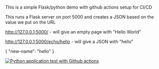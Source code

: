 This is a simple Flask/python demo with github actions setup for CI/CD

This runs a Flask server on port 5000 and creates a JSON based on the value we put on the URL

http://127.0.0.1:5000/ - will give an empty page with "Hello World"


http://127.0.0.1:5000/echo/hello - will give a JSON with "hello"

{
  "new-name": "hello"
}


[![Python application test with Github actions](https://github.com/arunpras/Flask_demo/actions/workflows/main.yml/badge.svg)](https://github.com/arunpras/Flask_demo/actions/workflows/main.yml)
